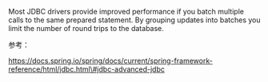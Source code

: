 Most JDBC drivers provide improved performance if you batch multiple calls to the same prepared statement. By grouping updates into batches you limit the number of round trips to the database.

参考：

https://docs.spring.io/spring/docs/current/spring-framework-reference/html/jdbc.html\#jdbc-advanced-jdbc

